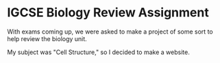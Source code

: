 # IGCSE Biology Review Assignment

With exams coming up, we were asked to make a project of some sort to help review the biology unit.

My subject was "Cell Structure," so I decided to make a website.
